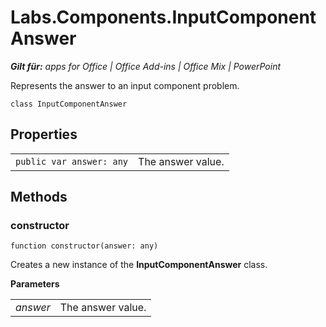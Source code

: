 
# Labs.Components.InputComponentAnswer

 _**Gilt für:** apps for Office | Office Add-ins | Office Mix | PowerPoint_

Represents the answer to an input component problem.

```
class InputComponentAnswer
```


## Properties


|||
|:-----|:-----|
| `public var answer: any`|The answer value.|

## Methods




### constructor

 `function constructor(answer: any)`

Creates a new instance of the  **InputComponentAnswer** class.

 **Parameters**


|||
|:-----|:-----|
| _answer_|The answer value.|

